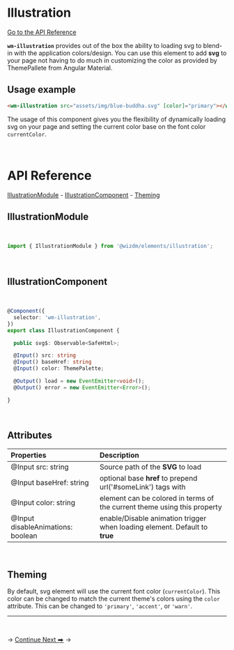 <!-- toc: reference.json -->

# Illustration

[Go to the API Reference](#api-reference)

**`wm-illustration`** provides out of the box the ability to loading svg to blend-in with the application colors/design. You can use this element to add **svg** to your page not having to do much in customizing the color as provided by ThemePallete from Angular Material.

## Usage example
```html
<wm-illustration src="assets/img/blue-buddha.svg" [color]="primary"></wm-illustration>
```
The usage of this component gives you the flexibility of dynamically loading svg on your page and setting the current color base on the font color `currentColor`. 

&nbsp;  

# API Reference
[IllustrationModule](#illustrationmodule) - [IllustrationComponent](#illustrationcomponent) - [Theming](#theming)

## IllustrationModule
&nbsp;  

```typescript
import { IllustrationModule } from '@wizdm/elements/illustration';

```
&nbsp;  

## IllustrationComponent
&nbsp;

```typescript
@Component({
  selector: 'wm-illustration',
})
export class IllustrationComponent {

  public svg$: Observable<SafeHtml>;

  @Input() src: string
  @Input() baseHref: string
  @Input() color: ThemePalette;

  @Output() load = new EventEmitter<void>();
  @Output() error = new EventEmitter<Error>();

}

```

&nbsp;  

## Attributes

| **Properties**                    | **Description**                                                            |
| :-------------------------------- | :------------------------------------------------------------------------- |
| @Input src: string                | Source path of the **SVG** to load                                         |
| @Input baseHref: string           | optional base **href** to prepend url('#someLink') tags with               |
| @Input color: string              | element can be colored in terms of the current theme using this property   |
| @Input disableAnimations: boolean | enable/Disable animation trigger when loading element. Default to **true** |

&nbsp;  

## Theming
By default, svg element will use the current font color (`currentColor`). This color can be changed to
match the current theme's colors using the `color` attribute. This can be changed to
`'primary'`, `'accent'`, or `'warn'`.



---

&nbsp;  

->
[Continue Next ⮕](docs/toc?go=next) 
->  